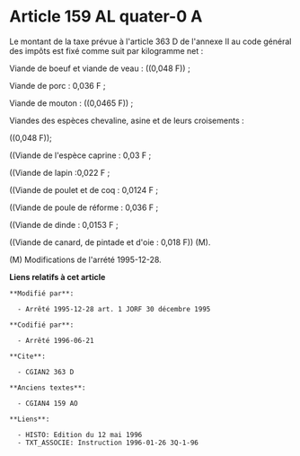 # Article 159 AL quater-0 A

Le montant de la taxe prévue à l'article 363 D de l'annexe II au code général des impôts est fixé comme suit par kilogramme
net :

Viande de boeuf et viande de veau : ((0,048 F)) ;

Viande de porc : 0,036 F ;

Viande de mouton : ((0,0465 F)) ;

Viandes des espèces chevaline, asine et de leurs croisements :

((0,048 F));

((Viande de l'espèce caprine : 0,03 F ;

((Viande de lapin :0,022 F ;

((Viande de poulet et de coq : 0,0124 F ;

((Viande de poule de réforme : 0,036 F ;

((Viande de dinde : 0,0153 F ;

((Viande de canard, de pintade et d'oie : 0,018 F)) (M).

(M) Modifications de l'arrété 1995-12-28.

**Liens relatifs à cet article**

	**Modifié par**:

	  - Arrêté 1995-12-28 art. 1 JORF 30 décembre 1995

	**Codifié par**:

	  - Arrêté 1996-06-21

	**Cite**:

	  - CGIAN2 363 D

	**Anciens textes**:

	  - CGIAN4 159 AO

	**Liens**:

	  - HISTO: Edition du 12 mai 1996
	  - TXT_ASSOCIE: Instruction 1996-01-26 3Q-1-96

